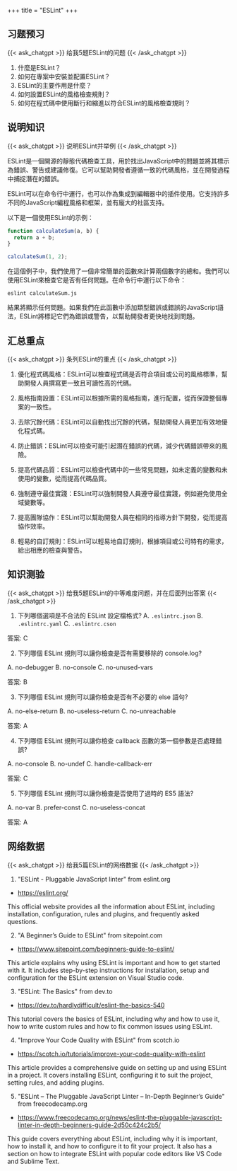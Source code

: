 +++
title = "ESLint"
+++
## 习题预习
{{< ask_chatgpt >}}
给我5题ESLint的问题
{{< /ask_chatgpt >}}



1. 什麼是ESLint？
2. 如何在專案中安裝並配置ESLint？
3. ESLint的主要作用是什麼？
4. 如何設置ESLint的風格檢查規則？
5. 如何在程式碼中使用斷行和縮進以符合ESLint的風格檢查規則？   

## 说明知识
{{< ask_chatgpt >}}
说明ESLint并举例
{{< /ask_chatgpt >}}



ESLint是一個開源的靜態代碼檢查工具，用於找出JavaScript中的問題並將其標示為錯誤、警告或建議修復。它可以幫助開發者遵循一致的代碼風格，並在開發過程中捕捉潛在的錯誤。

ESLint可以在命令行中運行，也可以作為集成到編輯器中的插件使用。它支持許多不同的JavaScript編程風格和框架，並有龐大的社區支持。

以下是一個使用ESLint的示例：

```javascript
function calculateSum(a, b) {
  return a + b;
}

calculateSum(1, 2);
```

在這個例子中，我們使用了一個非常簡單的函數來計算兩個數字的總和。我們可以使用ESLint來檢查它是否有任何問題。在命令行中運行以下命令：

```
eslint calculateSum.js
```

結果將顯示任何問題。如果我們在此函數中添加類型錯誤或錯誤的JavaScript語法，ESLint將標記它們為錯誤或警告，以幫助開發者更快地找到問題。   

## 汇总重点
{{< ask_chatgpt >}}
条列ESLint的重点
{{< /ask_chatgpt >}}



1. 優化程式碼風格：ESLint可以檢查程式碼是否符合項目或公司的風格標準，幫助開發人員撰寫更一致且可讀性高的代碼。

2. 風格指南設置：ESLint可以根據所需的風格指南，進行配置，從而保證整個專案的一致性。

3. 去除冗餘代碼：ESLint可以自動找出冗餘的代碼，幫助開發人員更加有效地優化程式碼。

4. 防止錯誤：ESLint可以檢查可能引起潛在錯誤的代碼，減少代碼錯誤帶來的風險。

5. 提高代碼品質：ESLint可以檢查代碼中的一些常見問題，如未定義的變數和未使用的變數，從而提高代碼品質。

6. 強制遵守最佳實踐：ESLint可以強制開發人員遵守最佳實踐，例如避免使用全域變數等。

7. 提高團隊協作：ESLint可以幫助開發人員在相同的指導方針下開發，從而提高協作效率。

8. 輕易的自訂規則：ESLint可以輕易地自訂規則，根據項目或公司特有的需求，給出相應的檢查與警告。   

## 知识测验
{{< ask_chatgpt >}}
给我5题ESLint的中等难度问题，并在后面列出答案
{{< /ask_chatgpt >}}



1. 下列哪個選項是不合法的 ESLint 設定檔格式?
A. `.eslintrc.json`
B. `.eslintrc.yaml`
C. `.eslintrc.cson`

答案: C

2. 下列哪個 ESLint 規則可以讓你檢查是否有需要移除的 console.log?

A. no-debugger
B. no-console
C. no-unused-vars

答案: B

3. 下列哪個 ESLint 規則可以讓你檢查是否有不必要的 else 語句?

A. no-else-return
B. no-useless-return
C. no-unreachable

答案: A

4. 下列哪個 ESLint 規則可以讓你檢查 callback 函數的第一個參數是否處理錯誤?

A. no-console
B. no-undef
C. handle-callback-err

答案: C

5. 下列哪個 ESLint 規則可以讓你檢查是否使用了過時的 ES5 語法?

A. no-var
B. prefer-const
C. no-useless-concat

答案: A   

## 网络数据
{{< ask_chatgpt >}}
给我5篇ESLint的网络数据
{{< /ask_chatgpt >}}



1. "ESLint - Pluggable JavaScript linter" from eslint.org
- https://eslint.org/

This official website provides all the information about ESLint, including installation, configuration, rules and plugins, and frequently asked questions. 

2. "A Beginner’s Guide to ESLint" from sitepoint.com
- https://www.sitepoint.com/beginners-guide-to-eslint/

This article explains why using ESLint is important and how to get started with it. It includes step-by-step instructions for installation, setup and configuration for the ESLint extension on Visual Studio code.

3. "ESLint: The Basics" from dev.to
- https://dev.to/hardlydifficult/eslint-the-basics-540

This tutorial covers the basics of ESLint, including why and how to use it, how to write custom rules and how to fix common issues using ESLint.

4. "Improve Your Code Quality with ESLint" from scotch.io
- https://scotch.io/tutorials/improve-your-code-quality-with-eslint

This article provides a comprehensive guide on setting up and using ESLint in a project. It covers installing ESLint, configuring it to suit the project, setting rules, and adding plugins.

5. "ESLint – The Pluggable JavaScript Linter – In-Depth Beginner’s Guide" from freecodecamp.org
- https://www.freecodecamp.org/news/eslint-the-pluggable-javascript-linter-in-depth-beginners-guide-2d50c424c2b5/

This guide covers everything about ESLint, including why it is important, how to install it, and how to configure it to fit your project. It also has a section on how to integrate ESLint with popular code editors like VS Code and Sublime Text.   

